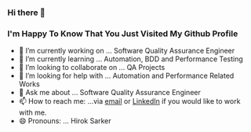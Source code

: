 ### Hi there 👋
###  I'm Happy To Know That You Just Visited My Github Profile

- 🔭 I’m currently working on ... Software Quality Assurance Engineer
- 🌱 I’m currently learning ... Automation, BDD and Performance Testing
- 👯 I’m looking to collaborate on ... QA Projects
- 🤔 I’m looking for help with ... Automation and Performance Related Works
- 💬 Ask me about ... Software Quality Assurance Engineer
- 📫 How to reach me: ...via [email](mailto:hirok.sarker@gmail.com) or [LinkedIn](https://www.linkedin.com/in/hiroksarker/) if you would like to work with me. 
- 😄 Pronouns: ... Hirok Sarker

